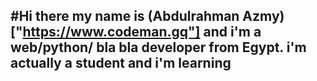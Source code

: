 #Hi there
my name is (**Abdulrahman Azmy**)["https://www.codeman.gq"] and i'm a web/python/ bla bla developer from Egypt. i'm actually a student and i'm learning
---
